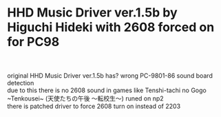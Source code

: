 # HHD Music Driver ver.1.5b by Higuchi Hideki with 2608 forced on for PC98
<br/>
<br/>original HHD Music Driver ver.1.5b has? wrong PC-9801-86 sound board detection
<br/>due to this there is no 2608 sound in games like Tenshi-tachi no Gogo ~Tenkousei~ (天使たちの午後 ～転校生～) runed on np2
<br/>there is patched driver to force 2608 turn on instead of 2203
